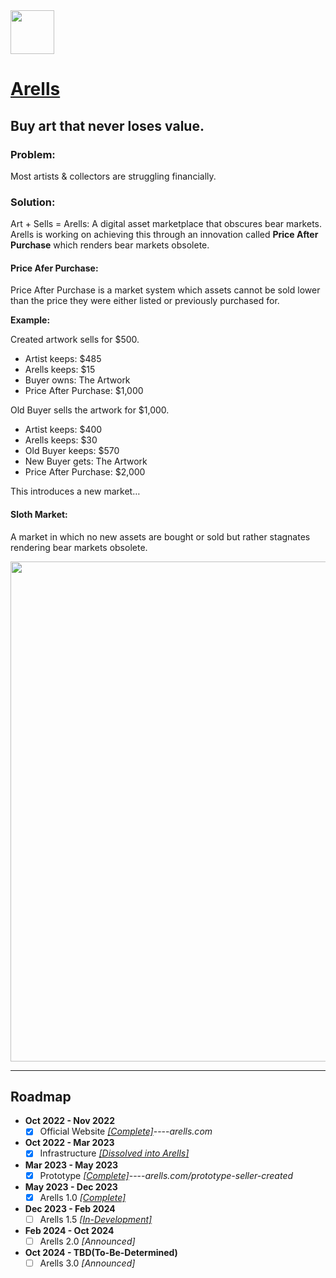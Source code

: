 <img src="https://github.com/Ecare-Exchange/Arells/blob/main/Art/General/Arells-Icon-Ebony.png" width="70px"> 

# [Arells](https://arells.com)
## Buy art that never loses value.

### Problem:
Most artists & collectors are struggling financially.

### Solution:
Art + Sells = Arells: A digital asset marketplace that obscures bear markets. Arells is working on achieving this through an innovation called **Price After Purchase** which renders bear markets obsolete.

#### Price Afer Purchase:
Price After Purchase is a market system which assets cannot be sold lower than the price they were either listed or previously purchased for.

**Example:**

Created artwork sells for $500.
- Artist keeps: $485
- Arells keeps: $15
- Buyer owns: The Artwork
- Price After Purchase: $1,000

Old Buyer sells the artwork for $1,000.
- Artist keeps: $400
- Arells keeps: $30
- Old Buyer keeps: $570
- New Buyer gets: The Artwork
- Price After Purchase: $2,000

This introduces a new market…

#### Sloth Market:

A market in which no new assets are bought or sold but rather stagnates rendering bear markets obsolete.

<img src="https://github.com/Art-Sells/Arells/assets/51394348/49591992-3d46-4200-80c6-b0656d741c1c" width="800px"> 

_______________________________________________________________________

## Roadmap

- **Oct 2022 - Nov 2022**
  - [X] Official Website *[[Complete]](https://arells.com)*----*arells.com* 

- **Oct 2022 - Mar 2023**
   - [X] Infrastructure *[[Dissolved into Arells]](https://github.com/Ecare-Exchange/infrastructure)*

- **Mar 2023 - May 2023**
  - [X] Prototype *[[Complete]](https://arells.com/prototype-seller-created)*----*arells.com/prototype-seller-created*
 
- **May 2023 - Dec 2023**
  - [X] Arells 1.0 *[[Complete]](https://arells.com)*
 
- **Dec 2023 - Feb 2024**
  - [ ] Arells 1.5 *[[In-Development]](https://github.com/Art-Sells/Arells/blob/test/Build-Notes.md)*
 
- **Feb 2024 - Oct 2024**
  - [ ] Arells 2.0 *[Announced]*
 
- **Oct 2024 - TBD(To-Be-Determined)**
  - [ ] Arells 3.0 *[Announced]*
